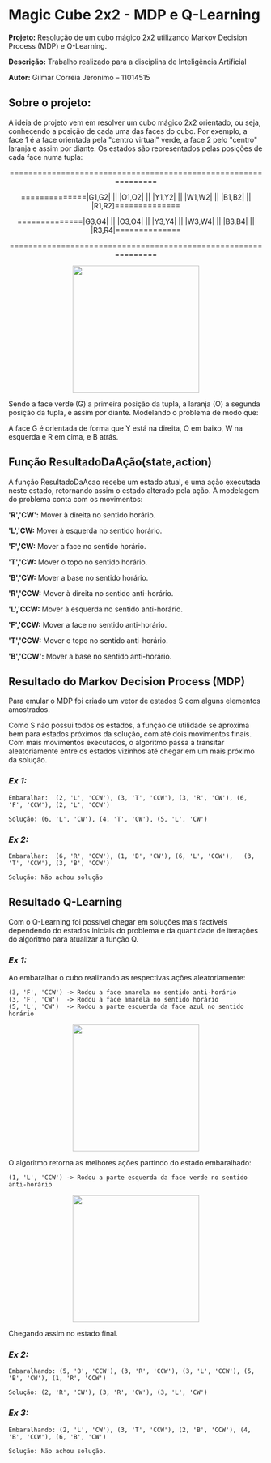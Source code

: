 # Magic Cube 2x2 - MDP e Q-Learning

**Projeto:** Resolução de um cubo mágico 2x2 utilizando Markov Decision Process (MDP) e Q-Learning.

**Descrição:** Trabalho realizado para a disciplina de Inteligência Artificial 

**Autor:** Gilmar Correia Jeronimo – 11014515

## Sobre o projeto:

A ideia de projeto vem em resolver um cubo mágico 2x2 orientado, ou seja, conhecendo a posição de cada uma das faces do cubo. Por exemplo, a face 1 é a face orientada pela "centro virtual" verde, a face 2 pelo "centro" laranja e assim por diante. 
Os estados são representados pelas posições de cada face numa tupla:

<p align="center">
===============================================================
</p>
<p align="center">
==============|G1,G2| || |O1,O2| || |Y1,Y2| || |W1,W2| || |B1,B2| || |R1,R2]==============
</p>
<p align="center">
==============|G3,G4| || |O3,O4| || |Y3,Y4| || |W3,W4| || |B3,B4| || |R3,R4|==============
</p>
<p align="center">
===============================================================
</p>

<p align="center">
<img src="https://user-images.githubusercontent.com/28567780/48970833-6463f380-eff8-11e8-9ce0-42086745fc4b.PNG" height="250">
</p>

Sendo a face verde (G) a primeira posição da tupla, a laranja (O) a segunda posição da tupla, e assim por diante. Modelando o problema de modo que:

A face G é orientada de forma que Y está na direita, O em baixo, W na esquerda e R em cima, e B atrás.

## Função ResultadoDaAção(state,action)

A função ResultadoDaAcao recebe um estado atual, e uma ação executada neste estado, retornando assim o estado alterado pela ação. A modelagem do problema conta com os movimentos:

**'R','CW':** Mover à direita no sentido horário.

**'L','CW:** Mover à esquerda no sentido horário.

**'F','CW:** Mover a face no sentido horário.

**'T','CW:** Mover o topo no sentido horário.

**'B','CW:** Mover a base no sentido horário.

**'R','CCW:** Mover à direita no sentido anti-horário.

**'L','CCW:** Mover à esquerda no sentido anti-horário.

**'F','CCW:** Mover a face no sentido anti-horário.

**'T','CCW:** Mover o topo no sentido anti-horário.

**'B','CCW':** Mover a base no sentido anti-horário.

## Resultado do Markov Decision Process (MDP)

Para emular o MDP foi criado um vetor de estados S com alguns elementos amostrados.

Como S não possui todos os estados, a função de utilidade se aproxima bem para estados próximos da solução, com até dois movimentos finais. Com mais movimentos executados, o algoritmo passa a transitar aleatoriamente entre os estados vizinhos até chegar em um mais próximo da solução.

### _Ex 1:_

	Embaralhar:  (2, 'L', 'CCW'), (3, 'T', 'CCW'), (3, 'R', 'CW'), (6, 'F', 'CCW'), (2, 'L', 'CCW')
	
	Solução: (6, 'L', 'CW'), (4, 'T', 'CW'), (5, 'L', 'CW')

### _Ex 2:_

	Embaralhar:  (6, 'R', 'CCW'), (1, 'B', 'CW'), (6, 'L', 'CCW'),	 (3, 'T', 'CCW'), (3, 'B', 'CCW')
	
	Solução: Não achou solução
	
## Resultado Q-Learning

Com o Q-Learning foi possível chegar em soluções mais factíveis dependendo do estados iniciais do problema e da quantidade de iterações do algoritmo para atualizar a função Q.

### _Ex 1:_

Ao embaralhar o cubo realizando as respectivas ações aleatoriamente:
	
	(3, 'F', 'CCW') -> Rodou a face amarela no sentido anti-horário 
	(3, 'F', 'CW')  -> Rodou a face amarela no sentido horário 
	(5, 'L', 'CW')  -> Rodou a parte esquerda da face azul no sentido horário

<p align="center">
<img src="https://user-images.githubusercontent.com/28567780/48970837-734aa600-eff8-11e8-8fc2-eb435ba4bfa9.PNG" height="250">
</p>

O algoritmo retorna as melhores ações partindo do estado embaralhado: 

	(1, 'L', 'CCW') -> Rodou a parte esquerda da face verde no sentido anti-horário
	
<p align="center">
<img src="https://user-images.githubusercontent.com/28567780/48970842-8493b280-eff8-11e8-8abf-e2722b216478.PNG" height="250">
</p>	
	
Chegando assim no estado final.

### _Ex 2:_
	
	Embaralhando: (5, 'B', 'CCW'), (3, 'R', 'CCW'), (3, 'L', 'CCW'), (5, 'B', 'CW'), (1, 'R', 'CCW')

	Solução: (2, 'R', 'CW'), (3, 'R', 'CW'), (3, 'L', 'CW')

### _Ex 3:_
	
	Embaralhando: (2, 'L', 'CW'), (3, 'T', 'CCW'), (2, 'B', 'CCW'), (4, 'B', 'CCW'), (6, 'B', 'CW')

	Solução: Não achou solução.


